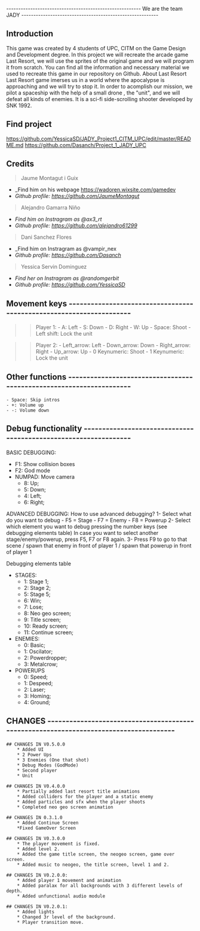 ﻿-------------------------------------------------------- We are the team JADY ---------------------------------------------------------


## Introduction
This game was created by 4 students of UPC, CITM on the Game Design and Development degree.
In this project we will recreate the arcade game Last Resort, 
we will use the sprites of the original game and we will program it from scratch.
You can find all the information and necessary material we used to recreate this game in our repository on Github.
About Last Resort
Last Resort game imerses us in a world where the apocalypse is approaching and we will try to stop it.
In order to acomplish our mission, we pilot a spaceship with the help of a small drone , the "unit",
and we will defeat all kinds of enemies.
It is a sci-fi side-scrolling shooter developed by SNK 1992.


## Find project
https://github.com/YessicaSD/JADY_Project1_CITM_UPC/edit/master/README.md
https://github.com/Dasanch/Project_1_JADY_UPC


## Credits

> Jaume Montagut i Guix
* _Find him on his webpage https://wadoren.wixsite.com/gamedev
* _Github profile: https://github.com/JaumeMontagut_

> Alejandro Gamarra Niño
* _Find him on Instragram as @ax3_rt_
* _Github profile: https://github.com/alejandro61299_

> Dani Sanchez Flores
* _Find him on Instragram as @vampir_nex
* _Github profile: https://github.com/Dasanch_

> Yessica Servin Dominguez          
* _Find her on Instragram as @randomgerbit_
* _Github profile: https://github.com/YessicaSD_


## Movement keys --------------------------------------------------------------------
>> Player 1:
	- A: Left
	- S: Down
	- D: Right
	- W: Up
	- Space: Shoot
	- Left shift: Lock the unit

>> Player 2:
	- Left_arrow: Left
	- Down_arrow: Down
	- Right_arrow: Right
	- Up_arrow: Up
	- 0 Keynumeric: Shoot
	- 1 Keynumeric: Lock the unit


## Other functions --------------------------------------------------------------------

	- Space: Skip intros
	- +: Volume up
	- -: Volume down


## Debug functionality ----------------------------------------------------------------

BASIC DEBUGGING:
- F1: Show collision boxes
- F2: God mode
- NUMPAD: Move camera
	* 8: Up;
	* 5: Down;
	* 4: Left;
	* 6: Right;

ADVANCED DEBUGGING:
How to use advanced debugging?
1- Select what do you want to debug
	- F5 = Stage
	- F7 = Enemy
	- F8 = Powerup
2- Select which element you want to debug pressing the number keys (see debugging elements table)
In case you want to select another stage/enemy/powerup, press F5, F7 or F8 again.
3- Press F9 to go to that scene / spawn that enemy in front of player 1 / spawn that powerup in front of player 1

Debugging elements table
- STAGES:
	* 1: Stage 1;
	* 2: Stage 2;
	* 5: Stage 5;
	* 6: Win;
	* 7: Lose;
	* 8: Neo geo screen;
	* 9: Title screen;
	* 10: Ready screen;
	* 11: Continue screen;
- ENEMIES:
	* 0: Basic;
	* 1: Oscilator;
	* 2: Powerdropper;
	* 3: Metalcrow;
- POWERUPS
	* 0: Speed;
	* 1: Despeed;
	* 2: Laser;
	* 3: Homing;
	* 4: Ground;


## CHANGES --------------------------------------------------------------------------------------

	## CHANGES IN V0.5.0.0
		* Added UI
		* 2 Power Ups
		* 3 Enemies (One that shot)
		* Debug Modes (GodMode)
		* Second player
		* Unit

	## CHANGES IN V0.4.0.0
		* Partially added last resort title animations
		* Added colliders for the player and a static enemy
		* Added particles and sfx when the player shoots
		* Completed neo geo screen animation
 
	## CHANGES IN 0.3.1.0
		* Added Continue Screen
		*Fixed GameOver Screen

	## CHANGES IN V0.3.0.0
		* The player movement is fixed. 
		* Added level 2.
		* Added the game title screen, the neogeo screen, game over screen. 
		* Added music to neogeo, the title screen, level 1 and 2.

	## CHANGES IN V0.2.0.0:
		* Added player 1 movement and animation
		* Added paralax for all backgrounds with 3 different levels of depth.
		* Added unfunctional audio module

	## CHANGES IN V0.2.0.1:
		* Added lights
		* Changed 3r level of the background.
		* Player transition move.



